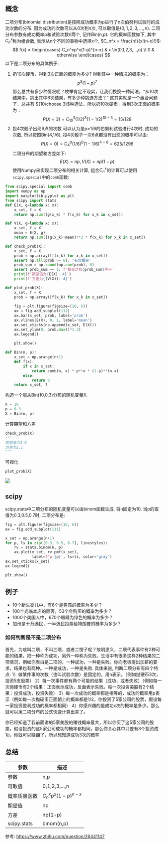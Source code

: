 ## 概念
二项分布(binomial distribution)是按照成功概率为p进行了n次伯努利试验时的成功次数的分布. 因为成功的次数可以从0次到n次, 可以取值是$(0,1,2,3,...,n)$.
二项分布参数有成功概率p和试验次数n两个, 记作Bin(n,p). 它的概率函数如下, 其中$C_n^x$称为组合数, 表示从n个不同的事物中选择x个, $C_n^x = \frac{n!}{x!(n-x)!}$:
$$
f(x) = 
\begin{cases}
    C_n^xp^x(1-p)^{n-x} & x \in(0,1,2,3,...,n) \\
    0 & otherwise
\end{cases}
$$
以下是二项分布的具体例子:
1. 扔10次硬币，得到3次正面的概率为多少?
得到其中一种情况的概率为：
$$
p^3(1-p)^7
$$
那么总共有多少种情况呢？枚举肯定不现实，让我们换换一种问法，“从10次结果中，挑出其中6次结果，有多少种挑选方法？”
这其实就是一个组合问题了，总共有 ${10\choose 3}$种选法，所以扔10次硬币，得到3次正面的概率为：
$$
P(X=3)=C_{10}^3(1/2)^3(1-1/2)^{10-3}=15/128
$$
1. 投4次骰子出现6点的次数
可以认为是p=1/6的伯努利试验进行4次时, 成功的次数, 所以按照Bin(4,1/6), 投4次骰子一次6点都没有出现的概率可以由:
$$
P(X=0)=C_4^0(1/6)^0(1-1/6)^{4-0}=625/1296
$$
二项分布的期望和方差如下:
$$
E(X)=np, V(X)=np(1-p)
$$
使用Numpy来实现二项分布的相关计算, 组合$C_n^x$的计算可以使用`scipy.special`中的`comb`函数:
```python
from scipy.special import comb
import numpy as np
import matplotlib.pyplot as plt
from scipy import stats
def E(X, g=lambda x: x):
    x_set, f = X
    return np.sum([g(x_k) * f(x_k) for x_k in x_set])

def V(X, g=lambda x: x):
    x_set, f = X
    mean = E(X, g)
    return np.sum([(g(x_k)-mean)**2 * f(x_k) for x_k in x_set])

def check_prob(X):
    x_set, f = X
    prob = np.array([f(x_k) for x_k in x_set])
    assert np.all(prob >= 0), '有负概率'
    prob_sum = np.round(np.sum(prob), 6)
    assert prob_sum == 1, f'概率之和{prob_sum}等于'
    print(f'期望值为{E(X):.4}')
    print(f'方差为{(V(X)):.4}')

def plot_prob(X):
    x_set, f = X
    prob = np.array([f(x_k) for x_k in x_set])
    
    fig = plt.figure(figsize=(10, 6))
    ax = fig.add_subplot(111)
    ax.bar(x_set, prob, label='prob')
    ax.vlines(E(X), 0, 1, label='mean')
    ax.set_xticks(np.append(x_set, E(X)))
    ax.set_ylim(0, prob.max()*1.2)
    ax.legend()
    
    plt.show()

def Bin(n, p):
    x_set = np.arange(n+1)
    def f(x):
        if x in x_set:
            return comb(n, x) * p**x * (1-p)**(n-x)
        else:
            return 0
    return x_set, f
```
构造一个服从Bin(10,0.3)分布的随机变量X.
```python
n = 10
p = 0.3
X = Bin(n, p)
```
计算期望和方差
```python
check_prob(X)
"""
期望值为3.0
方差为2.1
"""
```
可视化
```python
plot_prob(X)
```
![](./probability_离散_二项分布/1.png)


## scipy
scipy.stats中二项分布的随机变量可以由binom函数生成. 将n固定为10, 当p的取值为0.3,0.5,0.7时, 二项分布是:
```python
fig = plt.figure(figsize=(10, 6))
ax = fig.add_subplot(111)

x_set = np.arange(n+1)
for p, ls in zip([0.3, 0.5, 0.7], linestyles):
    rv = stats.binom(n, p)
    ax.plot(x_set, rv.pmf(x_set),
            label=f'p:{p}', ls=ls, color='gray')
ax.set_xticks(x_set)
ax.legend()

plt.show()
```
## 例子
- 10个新生婴儿中，有6个是男孩的概率为多少？
- 100个光临本店的顾客，53个会购买的概率为多少？
- 1000个美国人中，670个眼睛为绿色的概率为多少？
- 加州是十万选民，一半选民投票给特朗普的概率为多少？
### 如何判断是不是二项分布
首先，为啥叫二项，不叫三项，或者二愣子呢？故明思义，二项代表事件有2种可能的结果，把一种称为成功，另外一种称为失败。生活中有很多这样2种结果的二项情况，例如你表白是二项的，一种成功，一种是失败。你向老板提出加薪的要求，结果也有两种。一种是成功，一种是失败.
具体来说, 判断二项分布有四个特点:
1）做某件事的次数（也叫试验次数）是固定的，用n表示。（例如抛硬币3次，投资5支股票）
2）每一次事件都有两个可能的结果（成功，或者失败）（例如每一次抛硬币有2个结果：正面表示成功，反面表示失败。每一次投资美股有2个结果：投资成功，投资失败）
3）每一次成功的概率都是相等的，成功的概率用p表示（例如每一次抛硬币正面朝上的概率都是1/2。你投资了5家公司的股票，假设每一家投资盈利成功的概率都相同）
4）你感兴趣的是成功x次的概率是多少。那么就可以用二项分布的公式快速计算出来了。

你已经知道了我前面讲的5家美股的赚钱概率最大，所以你买了这5家公司的股票，假设投资的这5家公司成功的概率都相同，那么你关心其中只要有3个投资成功，你就可以赚翻了，所以想知道成功3次的概率



## 总结
参数|描述
--|--
参数|n,p
可取值|0,1,2,3,...,n
概率质量函数|$C_n^xp^x(1-p)^{n-x}$
期望值|np
方差|np(1-p)
scipy.stats|binom(n,p)

































参考:
https://www.zhihu.com/question/26441147